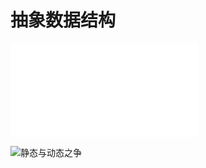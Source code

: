 # 抽象数据结构

![Abstract Data Structure](files/slides/Tsinghua-DSA-2024Fall-chapter/02.Vector.pdf#page=3)


![静态与动态之争](10-d-3%20(List).md#静态与动态之争)